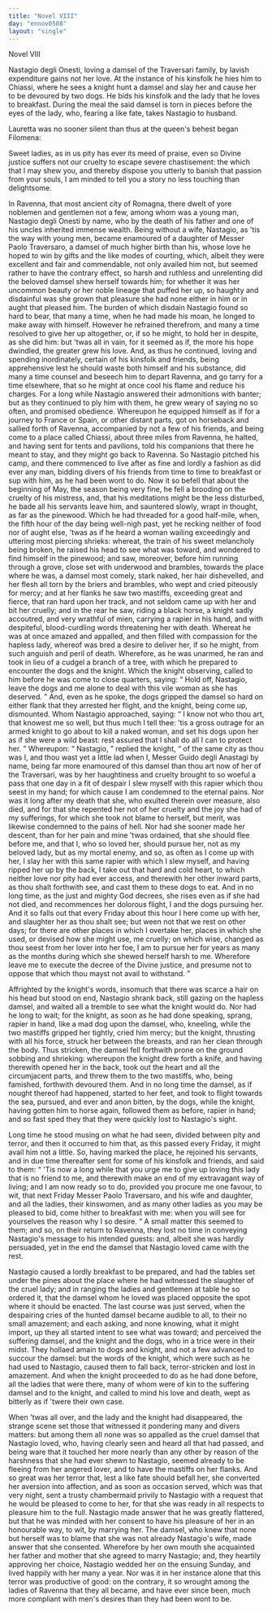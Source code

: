 ```yaml
---
title: "Novel VIII"
day: "ennov0508"
layout: "single"
---
```

<html>
 <head>
 </head>
 <body>
  <div id="nov0508" type="novella" who="filomena">
   <head>
    Novel VIII
   </head>
   <argument>
    <p>
     <milestone id="p05080001"/>
     <!--(i)-->
     Nastagio degli Onesti, loving a damsel of the Traversari
 family, by lavish expenditure gains not her love. At
 the instance of his kinsfolk he hies him to Chiassi,
 where he sees a knight hunt a damsel and slay her and
 cause her to be devoured by two dogs. He bids his
 kinsfolk and the lady that he loves to breakfast.
 During the meal the said damsel is torn in pieces
 before the eyes of the lady, who, fearing a like fate,
 takes Nastagio to husband.
     <!--(/i)-->
    </p>
   </argument>
   <div3 type="commentary" who="author">
    <p>
     <milestone id="p05080002"/>
     <!--(sc)-->
     Lauretta
     <!--(/sc)-->
     was no sooner silent than thus at the queen's behest
 began Filomena:
    </p>
   </div3>
   <div3 type="commentary" who="filomena">
    <p>
     <milestone id="p05080003"/>
     Sweet ladies, as in us pity has ever its meed of
 praise, even so Divine justice suffers not our cruelty to escape severe
 chastisement: the which that I may shew you, and thereby dispose
 you utterly to banish that passion from your souls, I am minded to
 tell you a story no less touching than delightsome.
    </p>
   </div3>
   <p>
    <milestone id="p05080004"/>
    In Ravenna, that most ancient city of Romagna, there dwelt of yore
 noblemen and gentlemen not a few, among whom was a young man,
 Nastagio degli Onesti by name, who by the death of his father and one
 of his uncles inherited immense wealth.
    <milestone id="p05080005"/>
    Being without a wife, Nastagio,
 as 'tis the way with young men, became enamoured of a daughter
 of Messer Paolo Traversaro, a damsel of much higher birth than his,
 whose love he hoped to win by gifts and the like modes of courting,
 which,
    <milestone id="p05080006"/>
    albeit they were excellent and fair and commendable, not
 only availed him not, but seemed rather to have the contrary effect,
 so harsh and ruthless and unrelenting did the beloved damsel shew
 herself towards him; for whether it was her uncommon beauty or
    <pb n="50"/>
    her noble lineage that puffed her up, so haughty and disdainful was
 she grown that pleasure she had none either in him or in aught that
 pleased him.
    <milestone id="p05080007"/>
    The burden of which disdain Nastagio found so hard
 to bear, that many a time, when he had made his moan, he longed to
 make away with himself. However he refrained therefrom, and
 many a time resolved to give her up altogether, or, if so he might, to
 hold her in despite, as she did him:
    <milestone id="p05080008"/>
    but 'twas all in vain, for it
 seemed as if, the more his hope dwindled, the greater grew his love.
    <milestone id="p05080009"/>
    And, as thus he continued, loving and spending inordinately, certain
 of his kinsfolk and friends, being apprehensive lest he should waste
 both himself and his substance, did many a time counsel and beseech
 him to depart Ravenna, and go tarry for a time elsewhere, that so he
 might at once cool his flame and reduce his charges.
    <milestone id="p05080010"/>
    For a long
 while Nastagio answered their admonitions with banter; but as they
 continued to ply him with them, he grew weary of saying no so
 often, and promised obedience. Whereupon he equipped himself as
 if for a journey to France or Spain, or other distant parts, got on
 horseback and sallied forth of Ravenna, accompanied by not a few of
 his friends, and being come to a place called Chiassi, about three
 miles from Ravenna,
    <milestone id="p05080011"/>
    he halted, and having sent for tents and pavilions,
 told his companions that there he meant to stay, and they might go
 back to Ravenna.
    <milestone id="p05080012"/>
    So Nastagio pitched his camp, and there commenced
 to live after as fine and lordly a fashion as did ever any man,
 bidding divers of his friends from time to time to breakfast or sup
 with him, as he had been wont to do.
    <milestone id="p05080013"/>
    Now it so befell that about
 the beginning of May, the season being very fine, he fell a brooding
 on the cruelty of his mistress, and, that his meditations might be the
 less disturbed, he bade all his servants leave him, and sauntered slowly,
 wrapt in thought, as far as the pinewood.
    <milestone id="p05080014"/>
    Which he had threaded
 for a good half-mile, when, the fifth hour of the day being well-nigh
 past, yet he recking neither of food nor of aught else, 'twas as if he
 heard a woman wailing exceedingly and uttering most piercing
 shrieks: whereat, the train of his sweet melancholy being broken,
 he raised his head to see what was toward, and wondered to find himself
 in the pinewood;
    <milestone id="p05080015"/>
    and saw, moreover, before him running through
 a grove, close set with underwood and brambles, towards the place
 where he was, a damsel most comely, stark naked, her hair dishevelled,
 and her flesh all torn by the briers and brambles, who wept and cried
    <pb n="51"/>
    piteously for mercy;
    <milestone id="p05080016"/>
    and at her flanks he saw two mastiffs, exceeding
 great and fierce, that ran hard upon her track, and not seldom
 came up with her and bit her cruelly; and in the rear he saw, riding
 a black horse, a knight sadly accoutred, and very wrathful of mien,
 carrying a rapier in his hand, and with despiteful, blood-curdling
 words threatening her with death.
    <milestone id="p05080017"/>
    Whereat he was at once amazed
 and appalled, and then filled with compassion for the hapless lady,
 whereof was bred a desire to deliver her, if so he might, from such
 anguish and peril of death.
    <milestone id="p05080018"/>
    Wherefore, as he was unarmed, he ran
 and took in lieu of a cudgel a branch of a tree, with which he prepared
 to encounter the dogs and the knight.
    <milestone id="p05080019"/>
    Which the knight observing,
 called to him before he was come to close quarters, saying:
    <q direct="unspecified">
     Hold
 off, Nastagio, leave the dogs and me alone to deal with this vile
 woman as she has deserved.
    </q>
    <milestone id="p05080020"/>
    And, even as he spoke, the dogs
 gripped the damsel so hard on either flank that they arrested her flight,
 and the knight, being come up, dismounted. Whom Nastagio
 approached, saying:
    <q direct="unspecified">
     I know not who thou art, that knowest me
 so well, but thus much I tell thee: 'tis a gross outrage for an armed
 knight to go about to kill a naked woman, and set his dogs upon her
 as if she were a wild beast: rest assured that I shall do all I can to
 protect her.
    </q>
    <milestone id="p05080021"/>
    Whereupon:
    <q direct="unspecified">
     Nastagio,
    </q>
    replied the knight,
    <q direct="unspecified">
     of
 the same city as thou was I, and thou wast yet a little lad when I,
 Messer Guido degli Anastagi by name, being far more enamoured of
 this damsel than thou art now of her of the Traversari, was by her
 haughtiness and cruelty brought to so woeful a pass that one day
 in a fit of despair I slew myself with this rapier which thou seest
 in my hand; for which cause I am condemned to the eternal
 pains.
     <milestone id="p05080022"/>
     Nor was it long after my death that she, who exulted
 therein over measure, also died, and for that she repented her
 not of her cruelty and the joy she had of my sufferings, for
 which she took not blame to herself, but merit, was likewise
 condemned to the pains of hell.
     <milestone id="p05080023"/>
     Nor had she sooner made her
 descent, than for her pain and mine 'twas ordained, that she should
 flee before me, and that I, who so loved her, should pursue her, not as
 my beloved lady, but as my mortal enemy,
     <milestone id="p05080024"/>
     and so, as often as I come
 up with her, I slay her with this same rapier with which I slew
 myself, and having ripped her up by the back, I take out that hard
 and cold heart, to which neither love nor pity had ever access, and
     <pb n="52"/>
     therewith her other inward parts, as thou shalt forthwith see, and
 cast them to these dogs to eat.
     <milestone id="p05080025"/>
     And in no long time, as the just
 and mighty God decrees, she rises even as if she had not died, and
 recommences her dolorous flight, I and the dogs pursuing her.
     <milestone id="p05080026"/>
     And
 it so falls out that every Friday about this hour I here come up with
 her, and slaughter her as thou shalt see; but ween not that we rest
 on other days; for there are other places in which I overtake her,
 places in which she used, or devised how she might use, me cruelly;
 on which wise, changed as thou seest from her lover into her foe, I
 am to pursue her for years as many as the months during which she
 shewed herself harsh to me.
     <milestone id="p05080027"/>
     Wherefore leave me to execute the
 decree of the Divine justice, and presume not to oppose that which
 thou mayst not avail to withstand.
    </q>
   </p>
   <p>
    <milestone id="p05080028"/>
    Affrighted by the knight's words, insomuch that there was scarce
 a hair on his head but stood on end, Nastagio shrank back, still gazing
 on the hapless damsel, and waited all a tremble to see what the knight
 would do.
    <milestone id="p05080029"/>
    Nor had he long to wait; for the knight, as soon as he
 had done speaking, sprang, rapier in hand, like a mad dog upon the
 damsel, who, kneeling, while the two mastiffs gripped her tightly,
 cried him mercy; but the knight, thrusting with all his force, struck
 her between the breasts, and ran her clean through the body.
    <milestone id="p05080030"/>
    Thus
 stricken, the damsel fell forthwith prone on the ground sobbing and
 shrieking: whereupon the knight drew forth a knife, and having
 therewith opened her in the back, took out the heart and all the
 circumjacent parts, and threw them to the two mastiffs, who, being
 famished, forthwith devoured them.
    <milestone id="p05080031"/>
    And in no long time the
 damsel, as if nought thereof had happened, started to her feet, and
 took to flight towards the sea, pursued, and ever and anon bitten, by
 the dogs, while the knight, having gotten him to horse again, followed
 them as before, rapier in hand; and so fast sped they that they were
 quickly lost to Nastagio's sight.
   </p>
   <p>
    <milestone id="p05080032"/>
    Long time he stood musing on what he had seen, divided between
 pity and terror, and then it occurred to him that, as this passed
 every Friday, it might avail him not a little. So, having marked the
 place, he rejoined his servants, and in due time thereafter sent for
 some of his kinsfolk and friends, and said to them:
    <milestone id="p05080033"/>
    <q direct="unspecified">
     'Tis now a
 long while that you urge me to give up loving this lady that is no
 friend to me, and therewith make an end of my extravagant way of
     <pb n="53"/>
     living; and I am now ready so to do, provided you procure me one
 favour, to wit, that next Friday Messer Paolo Traversaro, and his
 wife and daughter, and all the ladies, their kinswomen, and as many
 other ladies as you may be pleased to bid, come hither to breakfast
 with me:
     <milestone id="p05080034"/>
     when you will see for yourselves the reason why I so
 desire.
    </q>
    <milestone id="p05080035"/>
    A small matter this seemed to them; and so, on their
 return to Ravenna, they lost no time in conveying Nastagio's message
 to his intended guests: and, albeit she was hardly persuaded, yet in
 the end the damsel that Nastagio loved came with the rest.
   </p>
   <p>
    <milestone id="p05080036"/>
    Nastagio caused a lordly breakfast to be prepared, and had the
 tables set under the pines about the place where he had witnessed
 the slaughter of the cruel lady; and in ranging the ladies and
 gentlemen at table he so ordered it, that the damsel whom he loved
 was placed opposite the spot where it should be enacted.
    <milestone id="p05080037"/>
    The last
 course was just served, when the despairing cries of the hunted
 damsel became audible to all, to their no small amazement; and
 each asking, and none knowing, what it might import, up they all
 started intent to see what was toward; and perceived the suffering
 damsel, and the knight and the dogs, who in a trice were in their
 midst.
    <milestone id="p05080038"/>
    They hollaed amain to dogs and knight, and not a few
 advanced to succour the damsel: but the words of the knight, which
 were such as he had used to Nastagio, caused them to fall back,
 terror-stricken and lost in amazement.
    <milestone id="p05080039"/>
    And when the knight proceeded
 to do as he had done before, all the ladies that were there,
 many of whom were of kin to the suffering damsel and to the knight,
 and called to mind his love and death, wept as bitterly as if 'twere
 their own case.
   </p>
   <p>
    <milestone id="p05080040"/>
    When 'twas all over, and the lady and the knight had disappeared,
 the strange scene set those that witnessed it pondering many and
 divers matters: but among them all none was so appalled as the
 cruel damsel that Nastagio loved, who, having clearly seen and heard
 all that had passed, and being ware that it touched her more nearly
 than any other by reason of the harshness that she had ever shewn to
 Nastagio, seemed already to be fleeing from her angered lover, and
 to have the mastiffs on her flanks.
    <milestone id="p05080041"/>
    And so great was her terror that,
 lest a like fate should befall her, she converted her aversion into
 affection, and as soon as occasion served, which was that very night,
 sent a trusty chambermaid privily to Nastagio with a request that he
    <pb n="54"/>
    would be pleased to come to her, for that she was ready in all respects
 to pleasure him to the full.
    <milestone id="p05080042"/>
    Nastagio made answer that he was
 greatly flattered, but that he was minded with her consent to have
 his pleasure of her in an honourable way, to wit, by marrying her.
    <milestone id="p05080043"/>
    The damsel, who knew that none but herself was to blame that she
 was not already Nastagio's wife, made answer that she consented.
 Wherefore by her own mouth she acquainted her father and mother
 that she agreed to marry Nastagio; and, they heartily approving her
 choice,
    <milestone id="p05080044"/>
    Nastagio wedded her on the ensuing Sunday, and lived
 happily with her many a year. Nor was it in her instance alone that
 this terror was productive of good: on the contrary, it so wrought
 among the ladies of Ravenna that they all became, and have ever
 since been, much more compliant with men's desires than they had
 been wont to be.
   </p>
  </div>
 </body>
</html>